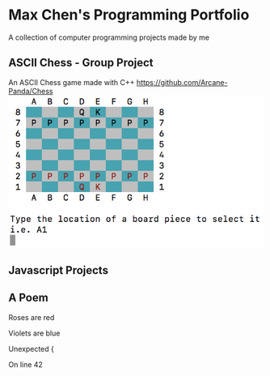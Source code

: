 # Max Chen's Programming Portfolio

A collection of computer programming projects made by me

## ASCII Chess - Group Project
   An ASCII Chess game made with C++
   https://github.com/Arcane-Panda/Chess
   ![Source Code](https://github.com/MaxChen11/MaxProgrammingPortfolio/blob/master/CppChess.png)
## Javascript Projects

## A Poem

  Roses are red
  
  Violets are blue
  
  Unexpected {
  
  On line 42
